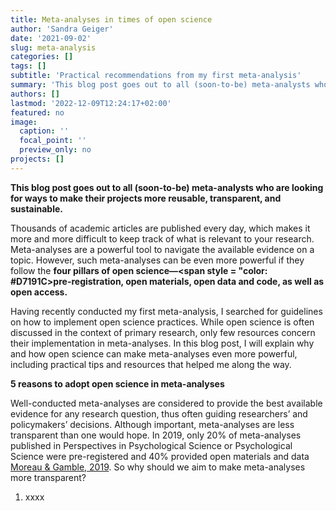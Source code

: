 ```yaml
---
title: Meta-analyses in times of open science
author: 'Sandra Geiger'
date: '2021-09-02'
slug: meta-analysis
categories: []
tags: []
subtitle: 'Practical recommendations from my first meta-analysis'
summary: 'This blog post goes out to all (soon-to-be) meta-analysts who are looking for ways to make their projects more reusable, transparent, and sustainable.'
authors: []
lastmod: '2022-12-09T12:24:17+02:00'
featured: no
image:
  caption: ''
  focal_point: ''
  preview_only: no
projects: []
---
```


**This blog post goes out to all (soon-to-be) meta-analysts who are looking for ways to make their projects more reusable, transparent, and sustainable.**

Thousands of academic articles are published every day, which makes it more and more difficult to keep track of what is relevant to your research. Meta-analyses are a powerful tool to navigate the available evidence on a topic. However, such meta-analyses can be even more powerful if they follow the **four pillars of open science—<span style = "color: #D7191C>pre-registration</span>, open materials, open data and code, as well as open access.** 

Having recently conducted my first meta-analysis, I searched for guidelines on how to implement open science practices. While open science is often discussed in the context of primary research, only few resources concern their implementation in meta-analyses. In this blog post, I will explain why and how open science can make meta-analyses even more powerful, including practical tips and resources that helped me along the way. 

**5 reasons to adopt open science in meta-analyses**

Well-conducted meta-analyses are considered to provide the best available evidence for any research question, thus often guiding researchers’ and policymakers’ decisions. Although important, meta-analyses are less transparent than one would hope. In 2019, only 20% of meta-analyses published in Perspectives in Psychological Science or Psychological Science were pre-registered and 40% provided open materials and data [Moreau & Gamble, 2019](https://journals.sagepub.com/doi/abs/10.1177/1745691620906416?casa_token=0_rdT0URmEQAAAAA%3AvcoFcMQjYX_7h-J01H2vn46sCmfLIUI49QBT3-3Y80tPztLUNBgpvz0Si7ujkkBlCbGnSbhE4g3a&journalCode=ppsa). So why should we aim to make meta-analyses more transparent? 


1. xxxx 
